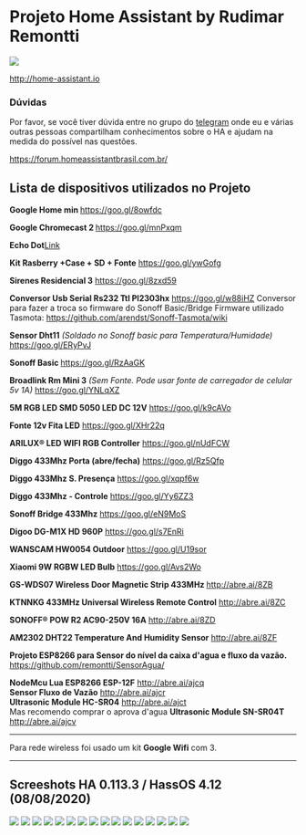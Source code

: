 # Projeto Home Assistant by Rudimar Remontti
<img src="https://raw.githubusercontent.com/remontti/MyHa/master/screenshots/001.png">

http://home-assistant.io

<h3>Dúvidas</h3>
Por favor, se você tiver dúvida entre no grupo do <a href="https://t.me/HomeAssistantbrasil">telegram</a> onde eu e várias outras pessoas compartilham conhecimentos sobre o HA e ajudam na medida do possível nas questões.

https://forum.homeassistantbrasil.com.br/


<h2>Lista de dispositivos utilizados no Projeto</h2>


<b>Google Home min </b>https://goo.gl/8owfdc

<b>Google Chromecast 2 </b> https://goo.gl/mnPxqm

<b>Echo Dot</b><a href="https://www.amazon.com.br/Echo-Dot-3%C2%AA-Gera%C3%A7%C3%A3o-Cor-Preta/dp/B07PDHSJ1H">Link</a>


<b>Kit Rasberry +Case + SD + Fonte</b> https://goo.gl/ywGofg

<b>Sirenes Residencial	3</b> https://goo.gl/8zxd59

<b>Conversor Usb Serial Rs232 Ttl Pl2303hx</b> https://goo.gl/w88iHZ
</i> Conversor para fazer a troca so firmware do Sonoff Basic/Bridge
Firmware utilizado Tasmota: https://github.com/arendst/Sonoff-Tasmota/wiki</i>

<b>Sensor Dht11</b> <i>(Soldado no Sonoff basic para Temperatura/Humidade)</i> https://goo.gl/ERyPvJ

<b>Sonoff Basic </b>https://goo.gl/RzAaGK

<b>Broadlink Rm Mini 3</b> <i>(Sem Fonte. Pode usar fonte de carregador de celular 5v 1A)</i> https://goo.gl/YNLqXZ

<b>5M RGB LED SMD 5050 LED DC 12V</b> https://goo.gl/k9cAVo

<b>Fonte 12v Fita LED</b> https://goo.gl/XHr22q

<b>ARILUX® LED WIFI RGB Controller</b> https://goo.gl/nUdFCW

<b>Diggo 433Mhz Porta (abre/fecha)</b> https://goo.gl/Rz5Qfp

<b>Diggo 433Mhz S. Presença</b> https://goo.gl/xqpf6w

<b>Diggo 433Mhz - Controle</b> https://goo.gl/Yy6ZZ3

<b>Sonoff Bridge 433Mhz</b> https://goo.gl/eN9MoS

<b>Digoo DG-M1X HD 960P</b> https://goo.gl/s7EnRi

<b>WANSCAM HW0054 Outdoor</b> https://goo.gl/U19sor

<b>Xiaomi 9W RGBW LED Bulb</b> https://goo.gl/Avs2Wo

<b>GS-WDS07 Wireless Door Magnetic Strip 433MHz </b> http://abre.ai/8ZB

<b>KTNNKG 433MHz Universal Wireless Remote Control</b> http://abre.ai/8ZC

<b>SONOFF® POW R2 AC90-250V 16A</b> http://abre.ai/8ZD

<b>AM2302 DHT22 Temperature And Humidity Sensor</b> http://abre.ai/8ZF

<b>Projeto ESP8266 para Sensor do nível da caixa d'agua e fluxo da vazão.</b><br>
https://github.com/remontti/SensorAgua/

<b>NodeMcu Lua ESP8266 ESP-12F</b> http://abre.ai/ajcq<br>
<b>Sensor Fluxo de Vazão</b> http://abre.ai/ajcr<br>
<b> Ultrasonic Module HC-SR04</b> http://abre.ai/ajct<br>
Mas recomendo comprar o aprova d'agua <b> Ultrasonic Module SN-SR04T </b> http://abre.ai/ajcv<br>

<hr>
Para rede wireless foi usado um kit <b>Google Wifi</b> com 3.
<hr>
  
<h2>Screeshots HA 0.113.3 / HassOS 4.12 (08/08/2020)</h2>
<img src="https://raw.githubusercontent.com/remontti/MyHa/master/screenshots/001.png">
<img src="https://raw.githubusercontent.com/remontti/MyHa/master/screenshots/002.png">
<img src="https://raw.githubusercontent.com/remontti/MyHa/master/screenshots/003.png">
<img src="https://raw.githubusercontent.com/remontti/MyHa/master/screenshots/004.png">
<img src="https://raw.githubusercontent.com/remontti/MyHa/master/screenshots/005.png">
<img src="https://raw.githubusercontent.com/remontti/MyHa/master/screenshots/006.png">
<img src="https://raw.githubusercontent.com/remontti/MyHa/master/screenshots/007.png">
<img src="https://raw.githubusercontent.com/remontti/MyHa/master/screenshots/008.png">
<img src="https://raw.githubusercontent.com/remontti/MyHa/master/screenshots/009.png">
<img src="https://raw.githubusercontent.com/remontti/MyHa/master/screenshots/010.png">
<img src="https://raw.githubusercontent.com/remontti/MyHa/master/screenshots/013.png">
<img src="https://raw.githubusercontent.com/remontti/MyHa/master/screenshots/014.png">
<img src="https://raw.githubusercontent.com/remontti/MyHa/master/screenshots/015.png">
<img src="https://raw.githubusercontent.com/remontti/MyHa/master/screenshots/016.png">
<img src="https://raw.githubusercontent.com/remontti/MyHa/master/screenshots/017.png">
<img src="https://raw.githubusercontent.com/remontti/MyHa/master/screenshots/018.png">

